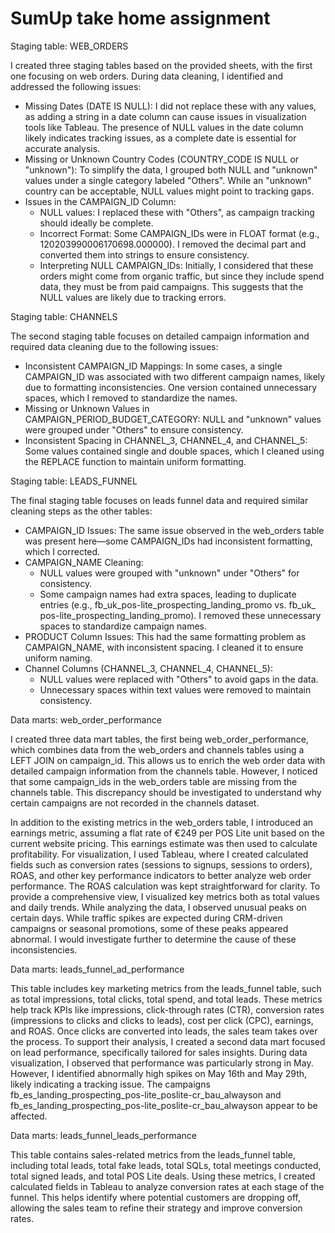 # SumUp take home assignment
Staging table: WEB_ORDERS

I created three staging tables based on the provided sheets, with the first one focusing on web orders. During data cleaning, I identified and addressed the following issues:
* Missing Dates (DATE IS NULL): I did not replace these with any values, as adding a string in a date column can cause issues in visualization tools like Tableau. The presence of NULL values in the date column likely indicates tracking issues, as a complete date is essential for accurate analysis.
* Missing or Unknown Country Codes (COUNTRY_CODE IS NULL or "unknown"): To simplify the data, I grouped both NULL and "unknown" values under a single category labeled "Others". While an "unknown" country can be acceptable, NULL values might point to tracking gaps.
* Issues in the CAMPAIGN_ID Column:
    * NULL values: I replaced these with "Others", as campaign tracking should ideally be complete.
    * Incorrect Format: Some CAMPAIGN_IDs were in FLOAT format (e.g., 120203990006170698.000000). I removed the decimal part and converted them into strings to ensure consistency.
    * Interpreting NULL CAMPAIGN_IDs: Initially, I considered that these orders might come from organic traffic, but since they include spend data, they must be from paid campaigns. This suggests that the NULL values are likely due to tracking errors.
 
Staging table: CHANNELS

The second staging table focuses on detailed campaign information and required data cleaning due to the following issues:
* Inconsistent CAMPAIGN_ID Mappings: In some cases, a single CAMPAIGN_ID was associated with two different campaign names, likely due to formatting inconsistencies. One version contained unnecessary spaces, which I removed to standardize the names.
* Missing or Unknown Values in CAMPAIGN_PERIOD_BUDGET_CATEGORY: NULL and "unknown" values were grouped under "Others" to ensure consistency.
* Inconsistent Spacing in CHANNEL_3, CHANNEL_4, and CHANNEL_5: Some values contained single and double spaces, which I cleaned using the REPLACE function to maintain uniform formatting.

Staging table: LEADS_FUNNEL

The final staging table focuses on leads funnel data and required similar cleaning steps as the other tables:
* CAMPAIGN_ID Issues: The same issue observed in the web_orders table was present here—some CAMPAIGN_IDs had inconsistent formatting, which I corrected.
* CAMPAIGN_NAME Cleaning:
    * NULL values were grouped with "unknown" under "Others" for consistency.
    * Some campaign names had extra spaces, leading to duplicate entries (e.g., fb_uk_pos-lite_prospecting_landing_promo vs. fb_uk_ pos-lite_prospecting_landing_promo). I removed these unnecessary spaces to standardize campaign names.
* PRODUCT Column Issues: This had the same formatting problem as CAMPAIGN_NAME, with inconsistent spacing. I cleaned it to ensure uniform naming.
* Channel Columns (CHANNEL_3, CHANNEL_4, CHANNEL_5):
    * NULL values were replaced with "Others" to avoid gaps in the data.
    * Unnecessary spaces within text values were removed to maintain consistency.

Data marts: web_order_performance

I created three data mart tables, the first being web_order_performance, which combines data from the web_orders and channels tables using a LEFT JOIN on campaign_id. This allows us to enrich the web order data with detailed campaign information from the channels table. However, I noticed that some campaign_ids in the web_orders table are missing from the channels table. This discrepancy should be investigated to understand why certain campaigns are not recorded in the channels dataset.

In addition to the existing metrics in the web_orders table, I introduced an earnings metric, assuming a flat rate of €249 per POS Lite unit based on the current website pricing. This earnings estimate was then used to calculate profitability.
For visualization, I used Tableau, where I created calculated fields such as conversion rates (sessions to signups, sessions to orders), ROAS, and other key performance indicators to better analyze web order performance. The ROAS calculation was kept straightforward for clarity.
To provide a comprehensive view, I visualized key metrics both as total values and daily trends. While analyzing the data, I observed unusual peaks on certain days. While traffic spikes are expected during CRM-driven campaigns or seasonal promotions, some of these peaks appeared abnormal. I would investigate further to determine the cause of these inconsistencies.

Data marts: leads_funnel_ad_performance

This table includes key marketing metrics from the leads_funnel table, such as total impressions, total clicks, total spend, and total leads. These metrics help track KPIs like impressions, click-through rates (CTR), conversion rates (impressions to clicks and clicks to leads), cost per click (CPC), earnings, and ROAS.
Once clicks are converted into leads, the sales team takes over the process. To support their analysis, I created a second data mart focused on lead performance, specifically tailored for sales insights.
During data visualization, I observed that performance was particularly strong in May. However, I identified abnormally high spikes on May 16th and May 29th, likely indicating a tracking issue. The campaigns  fb_es_landing_prospecting_pos-lite_poslite-cr_bau_alwayson and fb_es_landing_prospecting_pos-lite_poslite-cr_bau_alwayson appear to be affected.

Data marts: leads_funnel_leads_performance

This table contains sales-related metrics from the leads_funnel table, including total leads, total fake leads, total SQLs, total meetings conducted, total signed leads, and total POS Lite deals.
Using these metrics, I created calculated fields in Tableau to analyze conversion rates at each stage of the funnel. This helps identify where potential customers are dropping off, allowing the sales team to refine their strategy and improve conversion rates.

